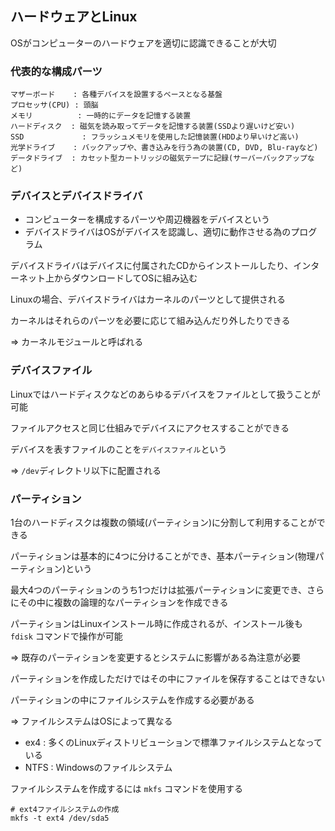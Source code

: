 ## ハードウェアとLinux
OSがコンピューターのハードウェアを適切に認識できることが大切

### 代表的な構成パーツ
```
マザーボード    : 各種デバイスを設置するベースとなる基盤
プロセッサ(CPU) : 頭脳
メモリ          : 一時的にデータを記憶する装置
ハードディスク  : 磁気を読み取ってデータを記憶する装置(SSDより遅いけど安い)
SSD             : フラッシュメモリを使用した記憶装置(HDDより早いけど高い)
光学ドライブ    : バックアップや、書き込みを行う為の装置(CD, DVD, Blu-rayなど)
データドライブ  : カセット型カートリッジの磁気テープに記録(サーバーバックアップなど)
```

### デバイスとデバイスドライバ
- コンピューターを構成するパーツや周辺機器をデバイスという
- デバイスドライバはOSがデバイスを認識し、適切に動作させる為のプログラム

デバイスドライバはデバイスに付属されたCDからインストールしたり、インターネット上からダウンロードしてOSに組み込む

Linuxの場合、デバイスドライバはカーネルのパーツとして提供される

カーネルはそれらのパーツを必要に応じて組み込んだり外したりできる

=> カーネルモジュールと呼ばれる

### デバイスファイル
Linuxではハードディスクなどのあらゆるデバイスをファイルとして扱うことが可能

ファイルアクセスと同じ仕組みでデバイスにアクセスすることができる

デバイスを表すファイルのことを`デバイスファイル`という

=> `/dev`ディレクトリ以下に配置される

### パーティション
1台のハードディスクは複数の領域(パーティション)に分割して利用することができる

パーティションは基本的に4つに分けることができ、基本パーティション(物理パーティション)という

最大4つのパーティションのうち1つだけは拡張パーティションに変更でき、さらにその中に複数の論理的なパーティションを作成できる

パーティションはLinuxインストール時に作成されるが、インストール後も `fdisk` コマンドで操作が可能

=> 既存のパーティションを変更するとシステムに影響がある為注意が必要

パーティションを作成しただけではその中にファイルを保存することはできない

パーティションの中にファイルシステムを作成する必要がある

=> ファイルシステムはOSによって異なる

- ex4  : 多くのLinuxディストリビューションで標準ファイルシステムとなっている
- NTFS : Windowsのファイルシステム

ファイルシステムを作成するには `mkfs` コマンドを使用する

```
# ext4ファイルシステムの作成
mkfs -t ext4 /dev/sda5
```


